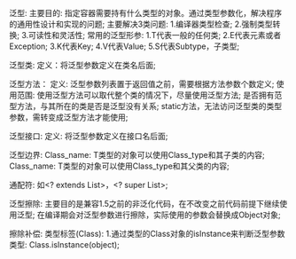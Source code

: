 泛型:
    主要目的: 指定容器需要持有什么类型的对象。通过类型参数化，解决程序的通用性设计和实现的问题; 
    主要解决3类问题: 
        1.编译器类型检查;
        2.强制类型转换;
        3.可读性和灵活性;
    常用的泛型形参:
        1.T代表一般的任何类;
        2.E代表元素或者Exception;
        3.K代表Key;
        4.V代表Value;
        5.S代表Subtype，子类型;

泛型类:
    定义：将泛型参数定义在类名后面;

泛型方法：
    定义: 泛型参数列表置于返回值之前，需要根据方法参数个数定义;
    使用范围: 使用泛型方法可以取代整个类的情况下，尽量使用泛型方法;
    是否拥有范型方法，与其所在的类是否是泛型没有关系;
    static方法，无法访问泛型类的类型参数，需转变成泛型方法才能使用;

泛型接口:
    定义: 将泛型参数定义在接口名后面;

泛型边界:
    Class_name<T extends Class_type>:
        T类型的对象可以使用Class_type和其子类的内容;
    Class_name<T super Class_type>:
        T类型的对象可以使用Class_type和其父类的内容;

通配符:
    如<? extends List>，<? super List>;

泛型擦除:
    主要目的是兼容1.5之前的非泛化代码，在不改变之前代码前提下继续使用泛型;
    在编译期会对泛型参数进行擦除，实际使用的参数会替换成Object对象;

擦除补偿:
    类型标签(Class<T>):
        1.通过类型的Class对象的isInstance来判断泛型参数类型: Class<T>.isInstance(object);



    
    